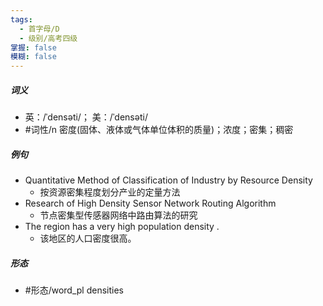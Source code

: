 ```yaml
---
tags:
  - 首字母/D
  - 级别/高考四级
掌握: false
模糊: false
---
```

##### 词义
- 英：/ˈdensəti/； 美：/ˈdensəti/
- #词性/n  密度(固体、液体或气体单位体积的质量)；浓度；密集；稠密
##### 例句
- Quantitative Method of Classification of Industry by Resource Density
	- 按资源密集程度划分产业的定量方法
- Research of High Density Sensor Network Routing Algorithm
	- 节点密集型传感器网络中路由算法的研究
- The region has a very high population density .
	- 该地区的人口密度很高。
##### 形态
- #形态/word_pl densities
